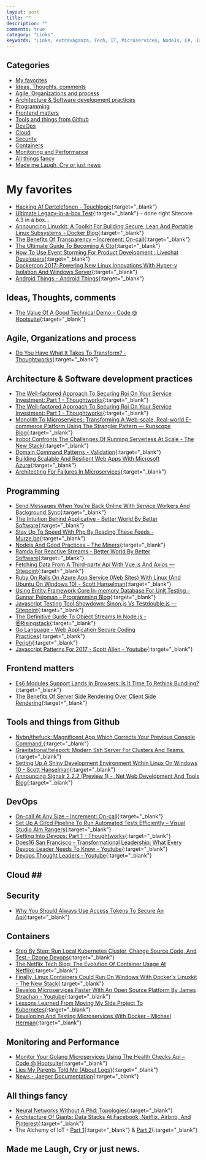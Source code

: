 ```yaml
---
layout: post
title: ""
description: ""
comments: true
category: "Links"
keywords: "Links, extravaganza, Tech, IT, Microservices, NodeJs, C#, Javascript, Solution architecture"
---
```


## Categories ##
* [My favorites](#favorites)
* [Ideas, Thoughts, comments](#ideas)
* [Agile, Organizations and process](#agile)
* [Architecture & Software development practices](#development)
* [Programming](#net)
* [Frontend matters](#web)
* [Tools and things from Github](#tools)
* [DevOps](#devops)
* [Cloud](#cloud)
* [Security](#security)
* [Containers](#containers)
* [Monitoring and Performance](#monitoring)
* [All things fancy](#buzz)
* [Made me Laugh, Cry or just news](#news)

# My favorites<a name="favorites"></a> #
* [Hacking Af Dørtelefonen - Touchlogic](https://www.touchlogic.dk/blog/hacking-af-dortelefonen){:target="_blank"} 
* [Ultimate Legacy-in-a-box Test](http://invokecommand.net/posts/ultimate-legacy-in-a-box-test){:target="_blank"} - done right Sitecore 4.3 in a box...
* [Announcing Linuxkit: A Toolkit For Building Secure, Lean And Portable Linux Subsystems - Docker Blog](https://blog.docker.com/2017/04/introducing-linuxkit-container-os-toolkit/){:target="_blank"}
* [The Benefits Of Transparency – Increment: On-call](https://increment.com/on-call/the-benefits-of-transparency/){:target="_blank"}
* [The Ultimate Guide To Becoming A Cto](https://brainhub.eu/guide-to-becoming-a-cto){:target="_blank"}
* [How To Use Event Storming For Product Development : Livechat Developers](https://developers.livechatinc.com/blog/event-storming-for-product-development/){:target="_blank"}
* [Dockercon 2017: Powering New Linux Innovations With Hyper-v Isolation And Windows Server](https://blogs.technet.microsoft.com/hybridcloud/2017/04/18/dockercon-2017-powering-new-linux-innovations-with-hyper-v-isolation-and-windows-server/){:target="_blank"}
* [Android Things - Android Things](https://developer.android.com/things/index.html){:target="_blank"}

## Ideas, Thoughts, comments <a name="ideas"></a> ##
* [The Value Of A Good Technical Demo – Code @ Hootsuite](http://code.hootsuite.com/the-value-of-a-good-technical-demo/){:target="_blank"}

## Agile, Organizations and process<a name="agile"></a> ##
* [Do You Have What It Takes To Transform? - Thoughtworks](https://www.thoughtworks.com/insights/blog/gut-check-time-do-you-have-what-it-takes-transform){:target="_blank"}

## Architecture & Software development practices <a name="development"></a> ##
* [The Well-factored Approach To Securing Roi On Your Service Investment: Part 1 - Thoughtworks](https://www.thoughtworks.com/insights/blog/well-factored-approach-securing-roi-your-service-investment){:target="_blank"}
* [The Well-factored Approach To Securing Roi On Your Service Investment: Part 1 - Thoughtworks](https://www.thoughtworks.com/insights/blog/well-factored-approach-securing-roi-your-service-investment){:target="_blank"}
* [Monolith To Microservices: Transforming A Web-scale, Real-world E-commerce Platform Using The Strangler Pattern — Runscope Blog](https://blog.runscope.com/posts/monolith-microservices-transforming-real-world-ecommerce-platform-using-strangler-pattern){:target="_blank"}
* [Irobot Confronts The Challenges Of Running Serverless At Scale - The New Stack](https://thenewstack.io/irobot-confronts-challenges-running-serverless-scale/){:target="_blank"}
* [Domain Command Patterns - Validation](https://jimmybogard.com/domain-command-patterns-validation/){:target="_blank"}
* [Building Scalable And Resilient Web Apps With Microsoft Azure](https://pusher.com/sessions/meetup/dotnetsheff/building-scalable-and-resilient-web-apps-with-microsoft-azure){:target="_blank"}
* [Architecting For Failures In Microservices](https://www.youtube.com/watch?v=GhPPaFtIcAk){:target="_blank"}

## Programming <a name="net"></a> ##
* [Send Messages When You're Back Online With Service Workers And Background Sync](https://www.twilio.com/blog/2017/02/send-messages-when-youre-back-online-with-service-workers-and-background-sync.html){:target="_blank"}
* [The Intuition Behind Applicative - Better World By Better Software](https://glebbahmutov.com/blog/applicative-intuition/){:target="_blank"}
* [Stay Up To Speed With Php By Reading These Feeds - Murze.be](https://murze.be/2017/04/stay-speed-php-reading-feeds/){:target="_blank"}
* [Nodejs And Good Practices – The Miners](https://blog.codeminer42.com/nodejs-and-good-practices-354e7d763626){:target="_blank"}
* [Ramda For Reactive Streams - Better World By Better Software](https://glebbahmutov.com/blog/ramda-for-reactive-streams/){:target="_blank"}
* [Fetching Data From A Third-party Api With Vue.js And Axios — Sitepoint](https://www.sitepoint.com/fetching-data-third-party-api-vue-axios/){:target="_blank"}
* [Ruby On Rails On Azure App Service (Web Sites) With Linux (And Ubuntu On Windows 10) - Scott Hanselman](https://www.hanselman.com/blog/RubyOnRailsOnAzureAppServiceWebSitesWithLinuxAndUbuntuOnWindows10.aspx){:target="_blank"}
* [Using Entity Framework Core In-memory Database For Unit Testing - Gunnar Peipman - Programming Blog](http://gunnarpeipman.com/2017/04/aspnet-core-ef-inmemory/){:target="_blank"}
* [Javascript Testing Tool Showdown: Sinon.js Vs Testdouble.js — Sitepoint](https://www.sitepoint.com/javascript-testing-tool-showdown-sinon-js-vs-testdouble-js/){:target="_blank"}
* [The Definitive Guide To Object Streams In Node.js - @Risingstack](https://community.risingstack.com/the-definitive-guide-to-object-streams-in-node-js/){:target="_blank"}
* [Go Language - Web Application Secure Coding Practices](https://checkmarx.gitbooks.io/go-scp/){:target="_blank"}
* [Periph](https://periph.io/){:target="_blank"}
* [Javascript Patterns For 2017 - Scott Allen - Youtube](https://www.youtube.com/watch?v=hO7mzO83N1Q){:target="_blank"}

## Frontend matters <a name="web"></a> ##
* [Es6 Modules Support Lands In Browsers: Is It Time To Rethink Bundling?](https://www.contentful.com/blog/2017/04/04/es6-modules-support-lands-in-browsers-is-it-time-to-rethink-bundling/){:target="_blank"}
* [The Benefits Of Server Side Rendering Over Client Side Rendering](https://medium.com/walmartlabs/the-benefits-of-server-side-rendering-over-client-side-rendering-5d07ff2cefe8){:target="_blank"}

## Tools and things from Github <a name="tools"></a> ##
* [Nvbn/thefuck: Magnificent App Which Corrects Your Previous Console Command.](https://github.com/nvbn/thefuck){:target="_blank"}
* [Gravitational/teleport: Modern Ssh Server For Clusters And Teams.](https://github.com/gravitational/teleport){:target="_blank"}
* [Setting Up A Shiny Development Environment Within Linux On Windows 10 - Scott Hanselman](https://www.hanselman.com/blog/SettingUpAShinyDevelopmentEnvironmentWithinLinuxOnWindows10.aspx){:target="_blank"}
* [Announcing Signalr 2.2.2 (Preview 1) - .Net Web Development And Tools Blog](https://blogs.msdn.microsoft.com/webdev/2017/04/13/announcing-signalr-2-2-2-preview-1/){:target="_blank"}

## DevOps<a name="devops"></a> ##
* [On-call At Any Size – Increment: On-call](https://increment.com/on-call/on-call-at-any-size/){:target="_blank"}
* [Set Up A Ci/cd Pipeline To Run Automated Tests Efficiently – Visual Studio Alm Rangers](https://blogs.msdn.microsoft.com/visualstudioalmrangers/2017/04/20/set-up-a-cicd-pipeline-to-run-automated-tests-efficiently/){:target="_blank"}
* [Getting Into Devops: Part 1 - Thoughtworks](https://www.thoughtworks.com/insights/blog/getting-devops){:target="_blank"}
* [Does16 San Francisco - Transformational Leadership: What Every Devops Leader Needs To Know - Youtube](https://www.youtube.com/watch?v=G3loUrqJ40I){:target="_blank"}
* [Devops Thought Leaders - Youtube](https://www.youtube.com/playlist?list=PLvk9Yh_MWYuyCbvBaToq9VlvRrh8otYBu){:target="_blank"}

## Cloud <a name="cloud"></a>##

## Security<a name="security"></a> ##
* [Why You Should Always Use Access Tokens To Secure An Api](https://auth0.com/blog/why-should-use-accesstokens-to-secure-an-api/){:target="_blank"}

## Containers <a name="containers"></a> ##
* [Step By Step: Run Local Kubernetes Cluster, Change Source Code, And Test - Dzone Devops](https://dzone.com/articles/easy-step-by-step-local-kubernetes-source-code-cha){:target="_blank"}
* [The Netflix Tech Blog: The Evolution Of Container Usage At Netflix](http://techblog.netflix.com/2017/04/the-evolution-of-container-usage-at.html){:target="_blank"}
* [Finally, Linux Containers Could Run On Windows With Docker's Linuxkit - The New Stack](https://thenewstack.io/finally-linux-containers-really-will-run-windows-linuxkit/){:target="_blank"}
* [Develop Microservices Faster With An Open Source Platform By James Strachan - Youtube](https://www.youtube.com/watch?v=QU60XTe4LoM){:target="_blank"}
* [Lessons Learned From Moving My Side Project To Kubernetes](https://hackernoon.com/lessons-learned-from-moving-my-side-project-to-kubernetes-c28161a16c69){:target="_blank"}
* [Developing And Testing Microservices With Docker - Michael Herman](http://mherman.org/blog/2017/04/18/developing-and-testing-microservices-with-docker/#.WPcd2FOGN1M){:target="_blank"}

## Monitoring and Performance <a name="monitoring"></a> ##
* [Monitor Your Golang Microservices Using The Health Checks Api – Code @ Hootsuite](http://code.hootsuite.com/monitor-your-golang-microservices-using-the-health-checks-api/){:target="_blank"}
* [Lies My Parents Told Me (About Logs)](https://honeycomb.io/blog/2017/04/lies-my-parents-told-me-about-logs/){:target="_blank"}
* [News - Jaeger Documentation](http://jaeger.readthedocs.io/en/latest/news/){:target="_blank"}

## All things fancy <a name="buzz"></a> ##
* [Neural Networks Without A Phd: Topologies](http://coderoncode.com/machine-learning/2017/04/16/neural-networks-without-a-phd-part3.html){:target="_blank"}
* [Architecture Of Giants: Data Stacks At Facebook, Netflix, Airbnb, And Pinterest](https://blog.keen.io/architecture-of-giants-data-stacks-at-facebook-netflix-airbnb-and-pinterest-9b7cd881af54?s=m3){:target="_blank"}
* The Alchemy of IoT - [Part 1](https://medium.com/outsystems-experts/the-alchemy-of-iot-d36e5adf82f9){:target="_blank"} & [Part 2](https://medium.com/outsystems-experts/the-alchemy-of-iot-part-2-iot-through-the-ages-9bd8eb181288){:target="_blank"}
## Made me Laugh, Cry or just news. <a name="news"></a> ##

